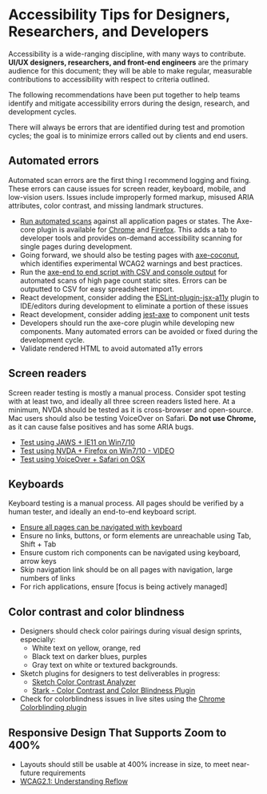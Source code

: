 # Accessibility Tips for Designers, Researchers, and Developers

Accessibility is a wide-ranging discipline, with many ways to contribute. **UI/UX designers, researchers, and front-end engineers** are the primary audience for this document; they will be able to make regular, measurable contributions to accessibility with respect to criteria outlined.

The following recommendations have been put together to help teams identify and mitigate accessibility errors during the design, research, and development cycles.

There will always be errors that are identified during test and promotion cycles; the goal is to minimize errors called out by clients and end users.

## Automated errors

Automated scan errors are the first thing I recommend logging and fixing. These errors can cause issues for screen reader, keyboard, mobile, and low-vision users. Issues include improperly formed markup, misused ARIA attributes, color contrast, and missing landmark structures.

* [Run automated scans](https://www.youtube.com/watch?v=FW1giWW5M9I) against all application pages or states. The Axe-core plugin is available for [Chrome](https://chrome.google.com/webstore/detail/axe/lhdoppojpmngadmnindnejefpokejbdd?hl=en-US) and [Firefox](https://addons.mozilla.org/en-US/firefox/addon/axe-devtools/). This adds a tab to developer tools and provides on-demand accessibility scanning for single pages during development.
* Going forward, we should also be testing pages with [axe-coconut](https://www.deque.com/blog/test-leading-edge-accessibility-axe-coconut-axe-core-3-0/), which identifies experimental WCAG2 warnings and best practices.
* Run the [axe-end to end script with CSV and console output](https://github.com/adhocteam/a11y-snippets/tree/master/test-scripts/axe-e2e) for automated scans of high page count static sites. Errors can be outputted to CSV for easy spreadsheet import.
* React development, consider adding the [ESLint-plugin-jsx-a11y](https://www.npmjs.com/package/eslint-plugin-jsx-a11y) plugin to IDE/editors during development to eliminate a portion of these issues
* React development, consider adding [jest-axe](https://github.com/nickcolley/jest-axe) to component unit tests
* Developers should run the axe-core plugin while developing new components. Many automated errors can be avoided or fixed during the development cycle.
* Validate rendered HTML to avoid automated a11y errors

## Screen readers

Screen reader testing is mostly a manual process. Consider spot testing with at least two, and ideally all three screen readers listed here. At a minimum, NVDA should be tested as it is cross-browser and open-source. Mac users should also be testing VoiceOver on Safari. **Do not use Chrome,** as it can cause false positives and has some ARIA bugs.

* [Test using JAWS + IE11 on Win7/10](https://webaim.org/articles/jaws/)
* [Test using NVDA + Firefox on Win7/10 - VIDEO](https://www.youtube.com/watch?v=Vx1vSd5uYS8)
* [Test using VoiceOver + Safari on OSX](https://webaim.org/articles/voiceover/)

## Keyboards

Keyboard testing is a manual process. All pages should be verified by a human tester, and ideally an end-to-end keyboard script.

* [Ensure all pages can be navigated with keyboard](https://webaim.org/techniques/keyboard/)
* Ensure no links, buttons, or form elements are unreachable using Tab, Shift + Tab
* Ensure custom rich components can be navigated using keyboard, arrow keys
* Skip navigation link should be on all pages with navigation, large numbers of links
* For rich applications, ensure [focus is being actively managed]

## Color contrast and color blindness

* Designers should check color pairings during visual design sprints, especially:
  * White text on yellow, orange, red
  * Black text on darker blues, purples
  * Gray text on white or textured backgrounds.
* Sketch plugins for designers to test deliverables in progress:
  * [Sketch Color Contrast Analyzer](https://github.com/getflourish/Sketch-Color-Contrast-Analyser)
  * [Stark - Color Contrast and Color Blindness Plugin](http://www.getstark.co/)
* Check for colorblindness issues in live sites using the [Chrome Colorblinding plugin](https://chrome.google.com/webstore/detail/colorblinding/dgbgleaofjainknadoffbjkclicbbgaa?hl=en)

## Responsive Design That Supports Zoom to 400%

* Layouts should still be usable at 400% increase in size, to meet near-future requirements
* [WCAG2.1: Understanding Reflow](https://www.w3.org/WAI/WCAG21/Understanding/reflow.html)
